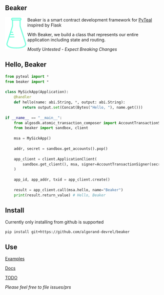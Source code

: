 Beaker
------
<img align="left" src="beaker.png" margin="10px" >

Beaker is a smart contract development framework for [PyTeal](https://github.com/algorand/pyteal) inspired by Flask


With Beaker, we build a class that represents our entire application including state and routing.

*Mostly Untested - Expect Breaking Changes* 


## Hello, Beaker


```py
from pyteal import *
from beaker import *

class MySickApp(Application):
    @handler
    def hello(name: abi.String, *, output: abi.String):
        return output.set(Concat(Bytes("Hello, "), name.get()))

if __name__ == "__main__":
    from algosdk.atomic_transaction_composer import AccountTransactionSigner
    from beaker import sandbox, client

    msa = MySickApp()

    addr, secret = sandbox.get_accounts().pop()

    app_client = client.ApplicationClient(
        sandbox.get_client(), msa, signer=AccountTransactionSigner(secret)
    )

    app_id, app_addr, txid = app_client.create()

    result = app_client.call(msa.hello, name="Beaker")
    print(result.return_value) # Hello, Beaker
```

## Install

Currently only installing from github is supported

`pip install git+https://github.com/algorand-devrel/beaker`

## Use

[Examples](/examples/)

[Docs](https://beaker.algo.xyz)

[TODO](TODO.md)

*Please feel free to file issues/prs*
